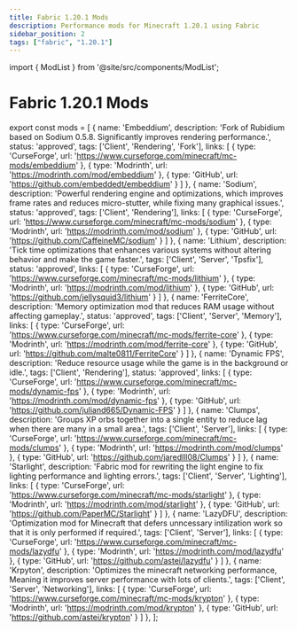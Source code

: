```yaml
---
title: Fabric 1.20.1 Mods
description: Performance mods for Minecraft 1.20.1 using Fabric
sidebar_position: 2
tags: ["fabric", "1.20.1"]
---
```


import { ModList } from '@site/src/components/ModList';

# Fabric 1.20.1 Mods

export const mods = [
    {
    name: 'Embeddium',
    description: 'Fork of Rubidium based on Sodium 0.5.8. Significantly improves rendering performance.',
    status: 'approved',
    tags: ['Client', 'Rendering', 'Fork'],
    links: [
      { type: 'CurseForge', url: 'https://www.curseforge.com/minecraft/mc-mods/embeddium' },
      { type: 'Modrinth', url: 'https://modrinth.com/mod/embeddium' },
      { type: 'GitHub', url: 'https://github.com/embeddedt/embeddium' }
    ]
  },
  {
    name: 'Sodium',
    description: 'Powerful rendering engine and optimizations, which improves frame rates and reduces micro-stutter, while fixing many graphical issues.',
    status: 'approved',
    tags: ['Client', 'Rendering'],
    links: [
      { type: 'CurseForge', url: 'https://www.curseforge.com/minecraft/mc-mods/sodium' },
      { type: 'Modrinth', url: 'https://modrinth.com/mod/sodium' },
      { type: 'GitHub', url: 'https://github.com/CaffeineMC/sodium' }
    ]
  },
  {
    name: 'Lithium',
    description: 'Tick time optimizations that enhances various systems without altering behavior and make the game faster.',
    tags: ['Client', 'Server', 'Tpsfix'],
    status: 'approved',
    links: [
      { type: 'CurseForge', url: 'https://www.curseforge.com/minecraft/mc-mods/lithium' },
      { type: 'Modrinth', url: 'https://modrinth.com/mod/lithium' },
      { type: 'GitHub', url: 'https://github.com/jellysquid3/lithium' }
    ]
  },
  {
    name: 'FerriteCore',
    description: 'Memory optimization mod that reduces RAM usage without affecting gameplay.',
    status: 'approved',
    tags: ['Client', 'Server', 'Memory'],
    links: [
      { type: 'CurseForge', url: 'https://www.curseforge.com/minecraft/mc-mods/ferrite-core' },
      { type: 'Modrinth', url: 'https://modrinth.com/mod/ferrite-core' },
      { type: 'GitHub', url: 'https://github.com/malte0811/FerriteCore' }
    ]
  },
  {
    name: 'Dynamic FPS',
    description: 'Reduce resource usage while the game is in the background or idle.',
    tags: ['Client', 'Rendering'],
    status: 'approved',
    links: [
      { type: 'CurseForge', url: 'https://www.curseforge.com/minecraft/mc-mods/dynamic-fps' },
      { type: 'Modrinth', url: 'https://modrinth.com/mod/dynamic-fps' },
      { type: 'GitHub', url: 'https://github.com/juliand665/Dynamic-FPS' }
    ]
  },
  {
    name: 'Clumps',
    description: 'Groups XP orbs together into a single entity to reduce lag when there are many in a small area.',
    tags: ['Client', 'Server'],
    links: [
      { type: 'CurseForge', url: 'https://www.curseforge.com/minecraft/mc-mods/clumps' },
      { type: 'Modrinth', url: 'https://modrinth.com/mod/clumps' },
      { type: 'GitHub', url: 'https://github.com/jaredlll08/Clumps' }
    ]
  },
  {
    name: 'Starlight',
    description: 'Fabric mod for rewriting the light engine to fix lighting performance and lighting errors.',
    tags: ['Client', 'Server', 'Lighting'],
    links: [
      { type: 'CurseForge', url: 'https://www.curseforge.com/minecraft/mc-mods/starlight' },
      { type: 'Modrinth', url: 'https://modrinth.com/mod/starlight' },
      { type: 'GitHub', url: 'https://github.com/PaperMC/Starlight' }
    ]
  },
  {
    name: 'LazyDFU',
    description: 'Optimization mod for Minecraft that defers unncessary intilization work so that it is only performed if required.',
    tags: ['Client', 'Server'],
    links: [
      { type: 'CurseForge', url: 'https://www.curseforge.com/minecraft/mc-mods/lazydfu' },
      { type: 'Modrinth', url: 'https://modrinth.com/mod/lazydfu' },
      { type: 'GitHub', url: 'https://github.com/astei/lazydfu' }
    ]
  },
  {
    name: 'Krpyton',
    description: 'Optimizes the minecraft networking performance, Meaning it improves server performance with lots of clients.',
    tags: ['Client', 'Server', 'Networking'],
    links: [
      { type: 'CurseForge', url: 'https://www.curseforge.com/minecraft/mc-mods/krypton' },
      { type: 'Modrinth', url: 'https://modrinth.com/mod/krypton' },
      { type: 'GitHub', url: 'https://github.com/astei/krypton' }
    ]
  },
];

<ModList mods={mods} />
